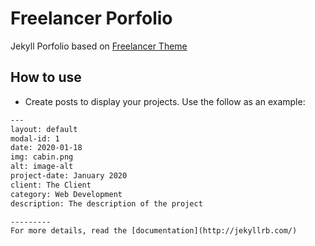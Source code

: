 Freelancer Porfolio 
=========================

Jekyll Porfolio based on [Freelancer Theme](https://github.com/jeromelachaud/freelancer-theme)

## How to use

 - Create posts to display your projects. Use the follow as an example:
```txt
---
layout: default
modal-id: 1
date: 2020-01-18
img: cabin.png
alt: image-alt
project-date: January 2020
client: The Client
category: Web Development
description: The description of the project

---------
For more details, read the [documentation](http://jekyllrb.com/)